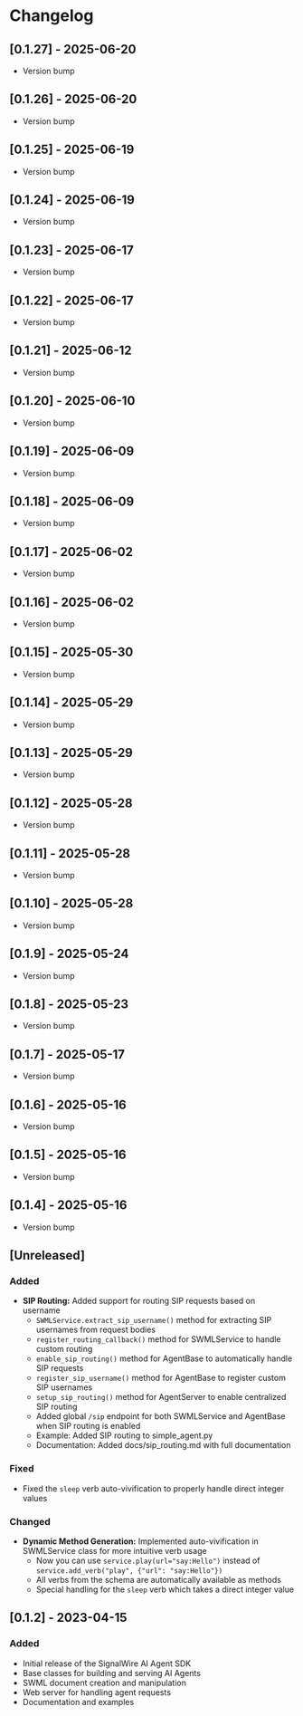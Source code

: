 # Changelog

## [0.1.27] - 2025-06-20

- Version bump

## [0.1.26] - 2025-06-20

- Version bump

## [0.1.25] - 2025-06-19

- Version bump

## [0.1.24] - 2025-06-19

- Version bump

## [0.1.23] - 2025-06-17

- Version bump

## [0.1.22] - 2025-06-17

- Version bump

## [0.1.21] - 2025-06-12

- Version bump

## [0.1.20] - 2025-06-10

- Version bump

## [0.1.19] - 2025-06-09

- Version bump

## [0.1.18] - 2025-06-09

- Version bump

## [0.1.17] - 2025-06-02

- Version bump

## [0.1.16] - 2025-06-02

- Version bump

## [0.1.15] - 2025-05-30

- Version bump

## [0.1.14] - 2025-05-29

- Version bump

## [0.1.13] - 2025-05-29

- Version bump

## [0.1.12] - 2025-05-28

- Version bump

## [0.1.11] - 2025-05-28

- Version bump

## [0.1.10] - 2025-05-28

- Version bump

## [0.1.9] - 2025-05-24

- Version bump

## [0.1.8] - 2025-05-23

- Version bump

## [0.1.7] - 2025-05-17

- Version bump

## [0.1.6] - 2025-05-16

- Version bump

## [0.1.5] - 2025-05-16

- Version bump

## [0.1.4] - 2025-05-16

- Version bump

## [Unreleased]

### Added

- **SIP Routing:** Added support for routing SIP requests based on username
  - `SWMLService.extract_sip_username()` method for extracting SIP usernames from request bodies
  - `register_routing_callback()` method for SWMLService to handle custom routing
  - `enable_sip_routing()` method for AgentBase to automatically handle SIP requests
  - `register_sip_username()` method for AgentBase to register custom SIP usernames
  - `setup_sip_routing()` method for AgentServer to enable centralized SIP routing
  - Added global `/sip` endpoint for both SWMLService and AgentBase when SIP routing is enabled
  - Example: Added SIP routing to simple_agent.py
  - Documentation: Added docs/sip_routing.md with full documentation

### Fixed

- Fixed the `sleep` verb auto-vivification to properly handle direct integer values

### Changed

- **Dynamic Method Generation:** Implemented auto-vivification in SWMLService class for more intuitive verb usage
  - Now you can use `service.play(url="say:Hello")` instead of `service.add_verb("play", {"url": "say:Hello"})`
  - All verbs from the schema are automatically available as methods
  - Special handling for the `sleep` verb which takes a direct integer value

## [0.1.2] - 2023-04-15

### Added

- Initial release of the SignalWire AI Agent SDK
- Base classes for building and serving AI Agents
- SWML document creation and manipulation
- Web server for handling agent requests
- Documentation and examples 